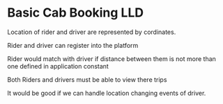 # Basic Cab Booking LLD
 Location of rider and driver are represented by cordinates.
 
 Rider and driver can register into the platform
 
 Rider would match with driver if distance between them is not more than one defined in application constant
 
 Both Riders and drivers must be able to view there trips
 
 It would be good if we can handle location changing events of driver. 
